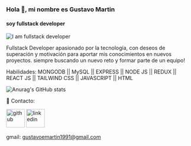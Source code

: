 

### Hola 👋, mi nombre es Gustavo Martin
#### soy fullstack developer
![I am fullstack developer](https://media.licdn.com/dms/image/D4E16AQG_DwvJVBGMyQ/profile-displaybackgroundimage-shrink_350_1400/0/1674490277651?e=1691625600&v=beta&t=AQTXkpiXD9GNdOQEVO52oJ8eE61X6Xn9A6lwEzEepvE)

Fullstack Developer apasionado por la tecnología, con deseos de superación y motivación para aportar mis conocimientos en nuevos proyectos. siempre buscando un nuevo reto y formar parte de un equipo!

Habilidades: MONGODB || MySQL || EXPRESS || NODE JS || REDUX || REACT JS || TAILWIND CSS || JAVASCRIPT || HTML

 


![Anurag's GitHub stats](https://github-readme-stats.vercel.app/api?username=gustimartin&hide=contribs,prs)


🔎 Contacto:

[<img src='https://cdn.jsdelivr.net/npm/simple-icons@3.0.1/icons/github.svg' alt='github' height='50'>](https://github.com/gustimartin)  [<img src='https://cdn.jsdelivr.net/npm/simple-icons@3.0.1/icons/linkedin.svg' alt='linkedin' height='50' width="50">](https://www.linkedin.com/in/gustavo-martin-b64310263/)  

gmail: gustavoemartin1991@gmail.com


